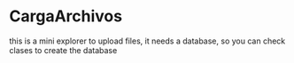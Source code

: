 # CargaArchivos
this is a mini explorer to upload files, it needs a database, so you can check clases to create the database
